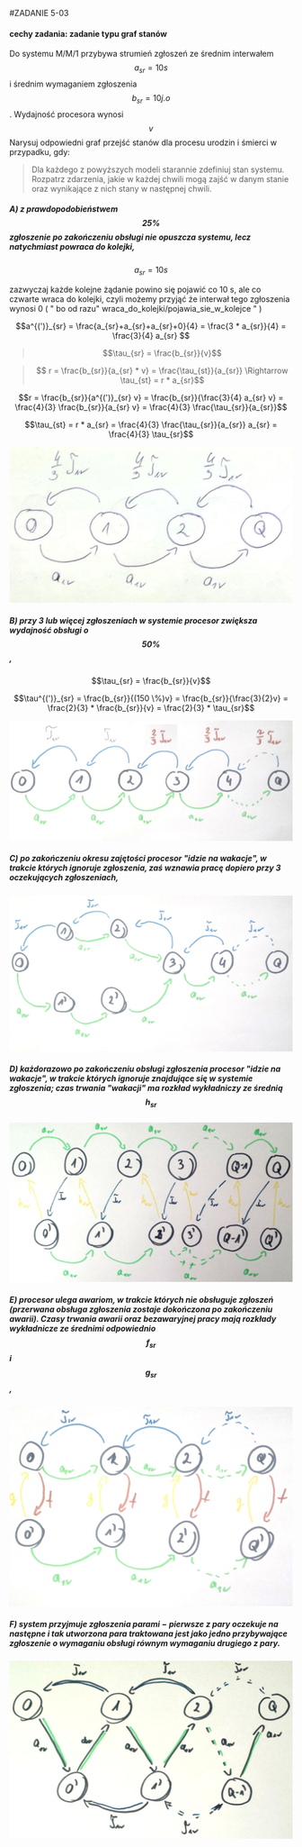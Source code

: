 #ZADANIE 5-03

#### cechy zadania: zadanie typu graf stanów

Do systemu M/M/1 przybywa strumień zgłoszeń ze średnim interwałem $$a_{sr} = 10 s$$ i
średnim wymaganiem zgłoszenia $$b_{sr} = 10 j.o$$. Wydajność procesora wynosi $$v$$
Narysuj odpowiedni graf przejść stanów dla procesu urodzin i śmierci w przypadku, gdy:

> Dla każdego z powyższych modeli starannie zdefiniuj stan systemu. Rozpatrz zdarzenia, jakie w każdej chwili mogą zajść w danym stanie oraz wynikające z nich stany w następnej chwili.

##### A) z prawdopodobieństwem $$25 \%$$ zgłoszenie po zakończeniu obsługi nie opuszcza systemu, lecz natychmiast powraca do kolejki,

$$a_{sr} = 10s$$ 

zazwyczaj każde kolejne żądanie powino się pojawić co 10 s, ale co czwarte wraca do kolejki, czyli możemy przyjąć że interwał tego zgłoszenia wynosi 0 ( " bo od razu" wraca_do_kolejki/pojawia_sie_w_kolejce " )

$$a^{(')}_{sr} = \frac{a_{sr}+a_{sr}+a_{sr}+0}{4} = \frac{3 * a_{sr}}{4} = \frac{3}{4} a_{sr} $$

> $$\tau_{sr} = \frac{b_{sr}}{v}$$ 

> $$ r = \frac{b_{sr}}{a_{sr} * v} = \frac{\tau_{st}}{a_{sr}} \Rightarrow \tau_{st} = r * a_{sr}$$

$$r = \frac{b_{sr}}{a^{(')}_{sr} v} = \frac{b_{sr}}{\frac{3}{4} a_{sr} v} = \frac{4}{3} \frac{b_{sr}}{a_{sr} v} = \frac{4}{3} \frac{\tau_{sr}}{a_{sr}}$$

$$\tau_{st} = r * a_{sr} = \frac{4}{3} \frac{\tau_{sr}}{a_{sr}} a_{sr} = \frac{4}{3} \tau_{sr}$$ 

![a](flows/a.png "a")

##### B) przy 3 lub więcej zgłoszeniach w systemie procesor zwiększa wydajność obsługi o $$50 \%$$,

$$\tau_{sr} = \frac{b_{sr}}{v}$$

$$\tau^{(')}_{sr} = \frac{b_{sr}}{(150 \%)v} = \frac{b_{sr}}{\frac{3}{2}v} = \frac{2}{3} * \frac{b_{sr}}{v} = \frac{2}{3} * \tau_{sr}$$

![b](flows/b.jpg "b")

##### C) po zakończeniu okresu zajętości procesor "idzie na wakacje", w trakcie których ignoruje zgłoszenia, zaś wznawia pracę dopiero przy 3 oczekujących zgłoszeniach,

![c](flows/c.jpg "c")

##### D) każdorazowo po zakończeniu obsługi zgłoszenia procesor "idzie na wakacje", w trakcie których ignoruje znajdujące się w systemie zgłoszenia; czas trwania "wakacji" ma rozkład wykładniczy ze średnią $$h_{sr}$$

![d](flows/d.jpg "d")

##### E) procesor ulega awariom, w trakcie których nie obsługuje zgłoszeń (przerwana obsługa zgłoszenia zostaje dokończona po zakończeniu awarii). Czasy trwania awarii oraz bezawaryjnej pracy mają rozkłady wykładnicze ze średnimi odpowiednio $$f_{sr}$$ i $$g_{sr}$$,

![e](flows/e.jpg "e")

##### F) system przyjmuje zgłoszenia parami − pierwsze z pary oczekuje na następne i tak utworzona para traktowana jest jako jedno przybywające zgłoszenie o wymaganiu obsługi równym wymaganiu drugiego z pary.

![f](flows/f.jpg "f")